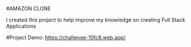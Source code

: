 #AMAZON CLONE

I created this project to help improve my knowledge on creating Full Stack Applications <br/>

#Project Demo: https://challenge-10fc8.web.app/
